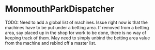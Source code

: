 # MonmouthParkDispatcher


TODO:
    Need to add a global list of machines. Issue right now is that the machines have to be
    put under a betting area. If removed from a betting area, say placed up in the shop for
    work to be done, there is no way of keeping track of them.
    May need to simply unbind the betting area value from the machine and rebind off a master list.
    